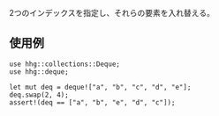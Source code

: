 2つのインデックスを指定し、それらの要素を入れ替える。

## 使用例

```
use hhg::collections::Deque;
use hhg::deque;

let mut deq = deque!["a", "b", "c", "d", "e"];
deq.swap(2, 4);
assert!(deq == ["a", "b", "e", "d", "c"]);
```
